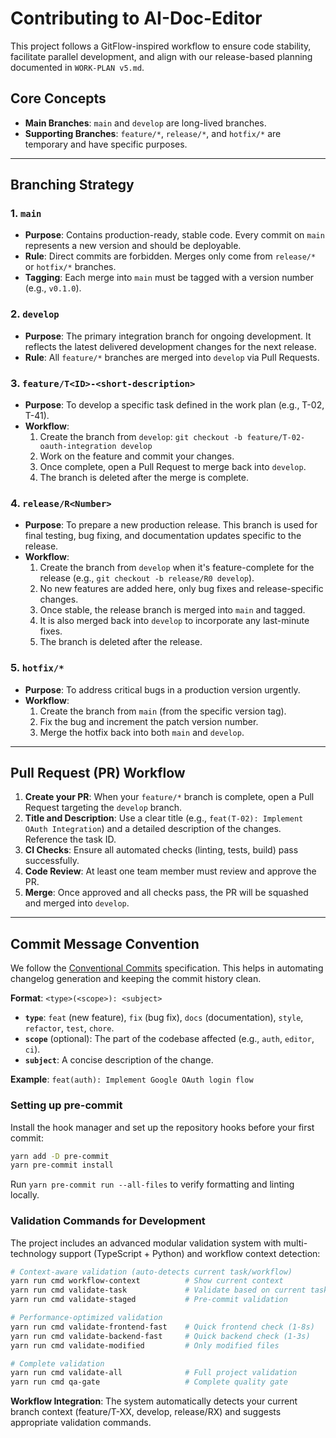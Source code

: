 # Contributing to AI-Doc-Editor

This project follows a GitFlow-inspired workflow to ensure code stability, facilitate parallel development, and align with our release-based planning documented in `WORK-PLAN v5.md`.

## Core Concepts

- **Main Branches**: `main` and `develop` are long-lived branches.
- **Supporting Branches**: `feature/*`, `release/*`, and `hotfix/*` are temporary and have specific purposes.

---

## Branching Strategy

### 1. `main`
- **Purpose**: Contains production-ready, stable code. Every commit on `main` represents a new version and should be deployable.
- **Rule**: Direct commits are forbidden. Merges only come from `release/*` or `hotfix/*` branches.
- **Tagging**: Each merge into `main` must be tagged with a version number (e.g., `v0.1.0`).

### 2. `develop`
- **Purpose**: The primary integration branch for ongoing development. It reflects the latest delivered development changes for the next release.
- **Rule**: All `feature/*` branches are merged into `develop` via Pull Requests.

### 3. `feature/T<ID>-<short-description>`
- **Purpose**: To develop a specific task defined in the work plan (e.g., T-02, T-41).
- **Workflow**:
    1.  Create the branch from `develop`: `git checkout -b feature/T-02-oauth-integration develop`
    2.  Work on the feature and commit your changes.
    3.  Once complete, open a Pull Request to merge back into `develop`.
    4.  The branch is deleted after the merge is complete.

### 4. `release/R<Number>`
- **Purpose**: To prepare a new production release. This branch is used for final testing, bug fixing, and documentation updates specific to the release.
- **Workflow**:
    1.  Create the branch from `develop` when it's feature-complete for the release (e.g., `git checkout -b release/R0 develop`).
    2.  No new features are added here, only bug fixes and release-specific changes.
    3.  Once stable, the release branch is merged into `main` and tagged.
    4.  It is also merged back into `develop` to incorporate any last-minute fixes.
    5.  The branch is deleted after the release.

### 5. `hotfix/*`
- **Purpose**: To address critical bugs in a production version urgently.
- **Workflow**:
    1.  Create the branch from `main` (from the specific version tag).
    2.  Fix the bug and increment the patch version number.
    3.  Merge the hotfix back into both `main` and `develop`.

---

## Pull Request (PR) Workflow

1.  **Create your PR**: When your `feature/*` branch is complete, open a Pull Request targeting the `develop` branch.
2.  **Title and Description**: Use a clear title (e.g., `feat(T-02): Implement OAuth Integration`) and a detailed description of the changes. Reference the task ID.
3.  **CI Checks**: Ensure all automated checks (linting, tests, build) pass successfully.
4.  **Code Review**: At least one team member must review and approve the PR.
5.  **Merge**: Once approved and all checks pass, the PR will be squashed and merged into `develop`.

---

## Commit Message Convention

We follow the [Conventional Commits](https://www.conventionalcommits.org/) specification. This helps in automating changelog generation and keeping the commit history clean.

**Format**: `<type>(<scope>): <subject>`

- **`type`**: `feat` (new feature), `fix` (bug fix), `docs` (documentation), `style`, `refactor`, `test`, `chore`.
- **`scope`** (optional): The part of the codebase affected (e.g., `auth`, `editor`, `ci`).
- **`subject`**: A concise description of the change.

**Example**: `feat(auth): Implement Google OAuth login flow`

### Setting up pre-commit

Install the hook manager and set up the repository hooks before your first commit:

```bash
yarn add -D pre-commit
yarn pre-commit install
```

Run `yarn pre-commit run --all-files` to verify formatting and linting locally.

### Validation Commands for Development

The project includes an advanced modular validation system with multi-technology support (TypeScript + Python) and workflow context detection:

```bash
# Context-aware validation (auto-detects current task/workflow)
yarn run cmd workflow-context          # Show current context
yarn run cmd validate-task             # Validate based on current task (T-XX)
yarn run cmd validate-staged           # Pre-commit validation

# Performance-optimized validation
yarn run cmd validate-frontend-fast    # Quick frontend check (1-8s)
yarn run cmd validate-backend-fast     # Quick backend check (1-3s)
yarn run cmd validate-modified         # Only modified files

# Complete validation
yarn run cmd validate-all              # Full project validation
yarn run cmd qa-gate                   # Complete quality gate
```

**Workflow Integration**: The system automatically detects your current branch context (feature/T-XX, develop, release/RX) and suggests appropriate validation commands.
